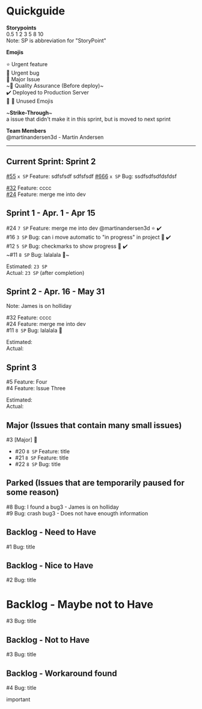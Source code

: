 # Quickguide

**Storypoints**  
0.5 1 2 3 5 8 10  
Note: SP is abbreviation for "StoryPoint"

**Emojis**

⭐ Urgent feature  
🐞 Urgent bug  
🚀 Major Issue  
~🔎 Quality Assurance (Before deploy)~  
✔️ Deployed to Production Server  
🍕 🍉 Unused Emojis

~**Strike-Through**~  
a issue that didn't make it in this sprint, but is moved to next sprint

**Team Members**  
@martinandersen3d - Martin Andersen

---

## Current Sprint: Sprint 2

[#55](https://github.com/martinandersen3d/github-projects-demo/issues/55)  `x SP` Feature: sdfsfsdf
sdfsfsdf
[#666](https://github.com/martinandersen3d/github-projects-demo/issues/666)  `x SP` Bug: ssdfsdfsdfdsfdsf

[#32](https://github.com/martinandersen3d/github-projects-demo/issues/32) Feature: cccc  
[#24](https://github.com/martinandersen3d/github-projects-demo/issues/24) Feature: merge me into dev

## Sprint 1 - Apr. 1 - Apr 15

#24 `7 SP` Feature: merge me into dev @martinandersen3d ⭐ ✔️  
#16 `3 SP` Bug: can i move automatic to "in progress" in project 🐞 ✔️  
#12 `5 SP` Bug: checkmarks to show progress 🐞 ✔️  
~#11 `8 SP` Bug: lalalala 🐞~

Estimated: `23 SP`  
Actual: `23 SP` (after completion)

## Sprint 2 - Apr. 16 - May 31

Note: James is on holliday

#32 Feature: cccc  
#24 Feature: merge me into dev  
#11 `8 SP` Bug: lalalala 🐞

Estimated:  
Actual:

## Sprint 3

#5 Feature: Four  
#4 Feature: Issue Three

Estimated:  
Actual:

## Major (Issues that contain many small issues)

#3 \[Major\] 🚀

*   #20 `8 SP` Feature: title
*   #21 `8 SP` Feature: title
*   #22 `8 SP` Bug: title

## Parked (Issues that are temporarily paused for some reason)

#8 Bug: I found a bug3 - James is on holliday  
#9 Bug: crash bug3 - Does not have enougth information

## Backlog - Need to Have

#1 Bug: title

## Backlog - Nice to Have

#2 Bug: title

# Backlog - Maybe not to Have

#3 Bug: title

## Backlog - Not to Have

#3 Bug: title

## Backlog - Workaround found

#4 Bug: title

important
